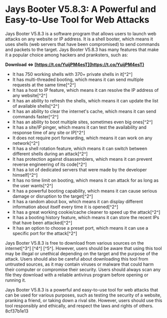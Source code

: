 # Jays Booter V5.8.3: A Powerful and Easy-to-Use Tool for Web Attacks
 
Jays Booter V5.8.3 is a software program that allows users to launch web attacks on any website or IP address. It is a shell booter, which means it uses shells (web servers that have been compromised) to send commands and packets to the target. Jays Booter V5.8.3 has many features that make it a popular choice among hackers and pranksters, such as:
 
**Download ⇔ [https://t.co/YuijPM4esT](https://t.co/YuijPM4esT)**


 
- It has 750 working shells with 370+ private shells in it[^2^]
- It has multi-threaded booting, which means it can send multiple requests at the same time[^2^]
- It has a host to IP feature, which means it can resolve the IP address of any website[^2^]
- It has an ability to refresh the shells, which means it can update the list of available shells[^2^]
- It has an ability to clear the internet's cache, which means it can send commands faster[^2^]
- It has an ability to boot multiple sites, sometimes even big ones[^2^]
- It has a site/IP pinger, which means it can test the availability and response time of any site or IP[^2^]
- It does not require port forwarding, which means it can work on any network[^2^]
- It has a shell rotation feature, which means it can switch between different shells during an attack[^2^]
- It has protection against disassemblers, which means it can prevent reverse engineering of its code[^2^]
- It has a lot of dedicated servers that were made by the developer himself[^2^]
- It has no time limit on booting, which means it can attack for as long as the user wants[^2^]
- It has a powerful booting capability, which means it can cause serious damage or disruption to the target[^2^]
- It has a random about box, which means it can display different information about itself every time it is opened[^2^]
- It has a great working cookie/cache cleaner to speed up the attack[^2^]
- It has a booting history feature, which means it can store the recent IPs that have been attacked[^2^]
- It has an option to choose a preset port, which means it can use a specific port for the attack[^2^]

Jays Booter V5.8.3 is free to download from various sources on the internet[^3^] [^4^] [^5^]. However, users should be aware that using this tool may be illegal or unethical depending on the target and the purpose of the attack. Users should also be careful about downloading this tool from untrusted sources, as it may contain viruses or malware that could harm their computer or compromise their security. Users should always scan any file they download with a reliable antivirus program before opening or running it.
  
Jays Booter V5.8.3 is a powerful and easy-to-use tool for web attacks that can be used for various purposes, such as testing the security of a website, pranking a friend, or taking down a rival site. However, users should use this tool responsibly and ethically, and respect the laws and rights of others.
 8cf37b1e13
 
